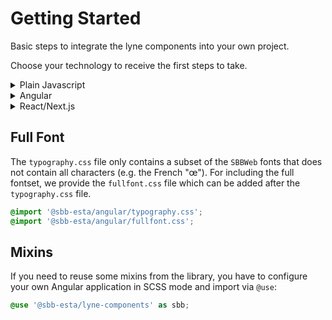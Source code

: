 # Getting Started

Basic steps to integrate the lyne components into your own project.

Choose your technology to receive the first steps to take.

<details>
  <summary>Plain Javascript</summary>

1. Install the `@sbb-esta/lyne-components` package:

   ```sh
   npm install --save @sbb-esta/lyne-components
   ```

   or, if using yarn:

   ```sh
   yarn add @sbb-esta/lyne-components
   ```

2. Including typography is required to apply all SBB styles to your application.

   ```css
   @import 'node_modules/@sbb-esta/lyne-components/typography.css';
   ```

3. Import the desired element and add it to globalThis:

   ```ts
   import { SbbButtonElement } from '@sbb-esta/lyne-components/button';

   globalThis.SbbButtonElement = SbbButtonElement;
   ```

</details>

<details>
  <summary>Angular</summary>

ⓘ We will soonish provide a Lyne Angular Wrapper which helps to use lyne components in Angular.
However, it's already possible to use Lyne Components in Angular.

1. Install Angular CLI, see [Angular CLI documentation](https://cli.angular.io/)
2. Install the `@sbb-esta/lyne-components` package:

   ```sh
   npm install --save @sbb-esta/lyne-components
   ```

   or, if using yarn:

   ```sh
   yarn add @sbb-esta/lyne-components
   ```

3. Including typography is required to apply all SBB styles to your application. That is doable by editing the `styles.(s)css`:

   ```css
   @import 'node_modules/@sbb-esta/lyne-components/typography.css';
   ```

   or editing your `angular.json`:

   ```json
     ...
     "styles": [
       "src/styles.scss",
       "node_modules/@sbb-esta/lyne-components/typography.css"
     ],
     ...
   ```

4. In order to use web components with Angular, you have to import `CUSTOM_ELEMENT_SCHEMA` from `@angular/core` package.

### Example app

```ts
import { CUSTOM_ELEMENTS_SCHEMA, Component } from '@angular/core';
import { bootstrapApplication } from '@angular/platform-browser';

import '@sbb-esta/lyne-components/button';

@Component({
  selector: 'my-app',
  standalone: true,
  schemas: [CUSTOM_ELEMENTS_SCHEMA],
  template: ` <sbb-button>Lorem ipsum</sbb-button> `,
})
export class App {}

bootstrapApplication(App).catch((err) => console.error(err));
```

</details>

<details>
  <summary>React/Next.js</summary>

1. Prepare a React and Next.js setup.
2. Install the `@sbb-esta/lyne-components-react` package:

   ```sh
   npm install --save @sbb-esta/lyne-components-react
   ```

   or, if using yarn:

   ```sh
   yarn add @sbb-esta/lyne-components-react
   ```

3. Including typography globally is required to apply all SBB styles to your application.

   ```css
   @import '~@sbb-esta/lyne-components/typography.css';
   ```

4. Enhance `transpilePackages` array in Next.Js config.

   ```js
   module.exports = {
     ...,
     transpilePackages: [
       '@sbb-esta/lyne-components-react',
       '@sbb-esta/lyne-components',
       '@sbb-esta/lyne-design-tokens',
       '@lit/react',
       '@lit/reactive-element',
       'lit',
       'lit-html',
       'lit-element',
     ],
   }
   ```

5. (Optional) To activate Server Side Rendering with Declarative Shadow DOM, you have to install `@lit-labs/nextjs` package and use the method `withLitSSR()`:

   ```js
   const withLitSSR = require('@lit-labs/nextjs')({
     addDeclarativeShadowDomPolyfill: true,
   });

   module.exports = withLitSSR({
       ...,
       transpilePackages: [
         '@sbb-esta/lyne-components',
         '@sbb-esta/lyne-components-react',
         '@sbb-esta/lyne-design-tokens',
         '@lit-labs/nextjs',
         '@lit-labs/ssr',
         '@lit-labs/ssr-react',
         '@lit/react',
         '@lit/reactive-element',
         'lit',
         'lit-element',
         'lit-html',
       ],
     });
   ```

6. Import and use lyne component:

   ```tsx
   import { SbbButton } from '@sbb-esta/lyne-components-react/button';

   export default function MyComponent() {
     return <SbbButton onClick={() => {}}></SbbButton>;
   }
   ```

   Whenever e.g. types are needed, they can be imported directly from `@sbb-esta/lyne-components` package:

   ```tsx
   import type { SbbButtonSize } from '@sbb-esta/lyne-components/button';
   import { SbbButton } from '@sbb-esta/lyne-components-react/button';

   export default function MyComponent() {
     const size: SbbButtonSize = 'm';
     return <SbbButton onClick={() => {}} size={size}></SbbButton>;
   }
   ```

</details>

## Full Font

The `typography.css` file only contains a subset of the `SBBWeb` fonts that does not contain all characters (e.g. the French "œ").
For including the full fontset, we provide the `fullfont.css` file which can be added after the `typography.css` file.

```css
@import '@sbb-esta/angular/typography.css';
@import '@sbb-esta/angular/fullfont.css';
```

## Mixins

If you need to reuse some mixins from the library, you have to configure your own Angular application in
SCSS mode and import via `@use`:

```scss
@use '@sbb-esta/lyne-components' as sbb;
```
